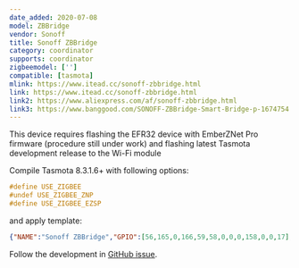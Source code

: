 ```yaml
---
date_added: 2020-07-08
model: ZBBridge
vendor: Sonoff
title: Sonoff ZBBridge
category: coordinator
supports: coordinator
zigbeemodel: ['']
compatible: [tasmota]
mlink: https://www.itead.cc/sonoff-zbbridge.html
link: https://www.itead.cc/sonoff-zbbridge.html
link2: https://www.aliexpress.com/af/sonoff-zbbridge.html
link3: https://www.banggood.com/SONOFF-ZBBridge-Smart-Bridge-p-1674754.html
---
```

This device requires flashing the EFR32 device with EmberZNet Pro firmware (procedure still under work) and flashing latest Tasmota development release to the Wi-Fi module

Compile Tasmota 8.3.1.6+ with following options:

```haskell
#define USE_ZIGBEE
#undef USE_ZIGBEE_ZNP
#define USE_ZIGBEE_EZSP
```

and apply template:
```json
{"NAME":"Sonoff ZBBridge","GPIO":[56,165,0,166,59,58,0,0,0,158,0,0,17],"FLAG":0,"BASE":18}
```

Follow the development in [GitHub issue](https://github.com/arendst/Tasmota/issues/8583). 
